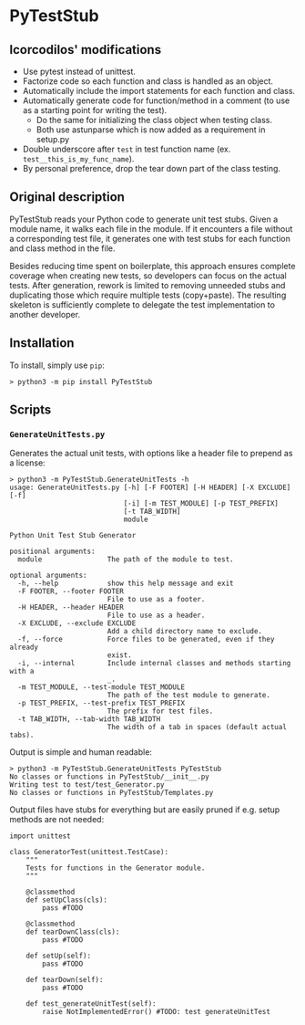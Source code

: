 
# PyTestStub

## lcorcodilos' modifications
- Use pytest instead of unittest.
- Factorize code so each function and class is handled as an object.
- Automatically include the import statements for each function and class. 
- Automatically generate code for function/method in a comment (to use as a starting point for writing the test).
    - Do the same for initializing the class object when testing class.
	- Both use astunparse which is now added as a requirement in setup.py
- Double underscore after `test` in test function name (ex. `test__this_is_my_func_name`).
- By personal preference, drop the tear down part of the class testing.

## Original description
PyTestStub reads your Python code to generate unit test stubs. Given a module name,
it walks each file in the module. If it encounters a file without a
corresponding test file, it generates one with test stubs for each function
and class method in the file.

Besides reducing time spent on boilerplate, this approach ensures complete
coverage when creating new tests, so developers can focus on the actual tests.
After generation, rework is limited to removing unneeded stubs and duplicating
those which require multiple tests (copy+paste). The resulting skeleton is
sufficiently complete to delegate the test implementation to another developer.

## Installation
To install, simply use `pip`:

	> python3 -m pip install PyTestStub

## Scripts

### `GenerateUnitTests.py`
Generates the actual unit tests, with options like a header file to prepend as
a license:

	> python3 -m PyTestStub.GenerateUnitTests -h
	usage: GenerateUnitTests.py [-h] [-F FOOTER] [-H HEADER] [-X EXCLUDE] [-f]
	                            [-i] [-m TEST_MODULE] [-p TEST_PREFIX]
	                            [-t TAB_WIDTH]
	                            module

	Python Unit Test Stub Generator

	positional arguments:
	  module                The path of the module to test.

	optional arguments:
	  -h, --help            show this help message and exit
	  -F FOOTER, --footer FOOTER
	                        File to use as a footer.
	  -H HEADER, --header HEADER
	                        File to use as a header.
	  -X EXCLUDE, --exclude EXCLUDE
	                        Add a child directory name to exclude.
	  -f, --force           Force files to be generated, even if they already
	                        exist.
	  -i, --internal        Include internal classes and methods starting with a
	                        _.
	  -m TEST_MODULE, --test-module TEST_MODULE
	                        The path of the test module to generate.
	  -p TEST_PREFIX, --test-prefix TEST_PREFIX
	                        The prefix for test files.
	  -t TAB_WIDTH, --tab-width TAB_WIDTH
	                        The width of a tab in spaces (default actual tabs).

Output is simple and human readable:

	> python3 -m PyTestStub.GenerateUnitTests PyTestStub
	No classes or functions in PyTestStub/__init__.py
	Writing test to test/test_Generator.py
	No classes or functions in PyTestStub/Templates.py

Output files have stubs for everything but are easily pruned if e.g. setup
methods are not needed:

	import unittest

	class GeneratorTest(unittest.TestCase):
		"""
		Tests for functions in the Generator module.
		"""

		@classmethod
		def setUpClass(cls):
			pass #TODO

		@classmethod
		def tearDownClass(cls):
			pass #TODO

		def setUp(self):
			pass #TODO

		def tearDown(self):
			pass #TODO

		def test_generateUnitTest(self):
			raise NotImplementedError() #TODO: test generateUnitTest
